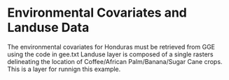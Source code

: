 # Environmental Covariates and Landuse Data

The environmental covariates for Honduras must be retrieved from GGE using the code in gee.txt
Landuse layer is composed of a single rasters delineating the location of Coffee/African Palm/Banana/Sugar Cane crops. This is a layer for runnign this example. 
